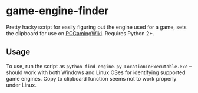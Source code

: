 # game-engine-finder

Pretty hacky script for easily figuring out the engine used for a game, sets the clipboard for use on [PCGamingWiki](https://pcgamingwiki.com/wiki/Home).
Requires Python 2+.

## Usage

To use, run the script as `python find-engine.py LocationToExecutable.exe` – should work with both Windows and Linux OSes for identifying supported game engines. Copy to clipboard function seems not to work properly under Linux.
